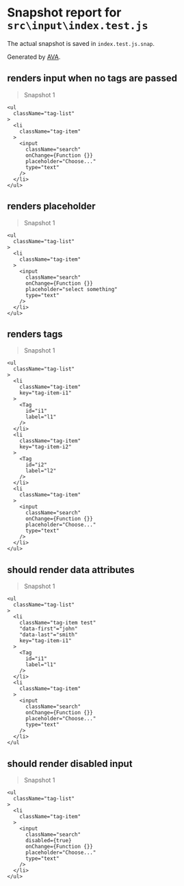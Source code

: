 # Snapshot report for `src\input\index.test.js`

The actual snapshot is saved in `index.test.js.snap`.

Generated by [AVA](https://ava.li).

## renders input when no tags are passed

> Snapshot 1

    <ul
      className="tag-list"
    >
      <li
        className="tag-item"
      >
        <input
          className="search"
          onChange={Function {}}
          placeholder="Choose..."
          type="text"
        />
      </li>
    </ul>

## renders placeholder

> Snapshot 1

    <ul
      className="tag-list"
    >
      <li
        className="tag-item"
      >
        <input
          className="search"
          onChange={Function {}}
          placeholder="select something"
          type="text"
        />
      </li>
    </ul>

## renders tags

> Snapshot 1

    <ul
      className="tag-list"
    >
      <li
        className="tag-item"
        key="tag-item-i1"
      >
        <Tag
          id="i1"
          label="l1"
        />
      </li>
      <li
        className="tag-item"
        key="tag-item-i2"
      >
        <Tag
          id="i2"
          label="l2"
        />
      </li>
      <li
        className="tag-item"
      >
        <input
          className="search"
          onChange={Function {}}
          placeholder="Choose..."
          type="text"
        />
      </li>
    </ul>

## should render data attributes

> Snapshot 1

    <ul
      className="tag-list"
    >
      <li
        className="tag-item test"
        "data-first"="john"
        "data-last"="smith"
        key="tag-item-i1"
      >
        <Tag
          id="i1"
          label="l1"
        />
      </li>
      <li
        className="tag-item"
      >
        <input
          className="search"
          onChange={Function {}}
          placeholder="Choose..."
          type="text"
        />
      </li>
    </ul

## should render disabled input

> Snapshot 1

    <ul
      className="tag-list"
    >
      <li
        className="tag-item"
      >
        <input
          className="search"
          disabled={true}
          onChange={Function {}}
          placeholder="Choose..."
          type="text"
        />
      </li>
    </ul>